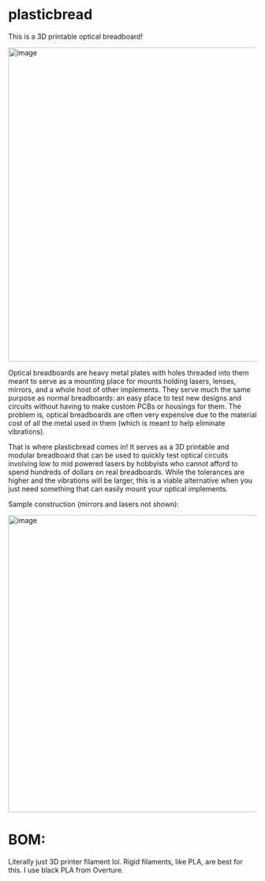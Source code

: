 # plasticbread
This is a 3D printable optical breadboard!

<img width="974" height="636" alt="image" src="https://github.com/user-attachments/assets/42ba1eb2-5b1b-476e-9966-7b5f771a5b11" />



Optical breadboards are heavy metal plates with holes threaded into them meant to serve as a mounting place for mounts holding lasers, lenses, mirrors, and a whole host of other implements. They serve much the same purpose as normal breadboards: an easy place to test new designs and circuits without having to make custom PCBs or housings for them. The problem is, optical breadboards are often very expensive due to the material cost of all the metal used in them (which is meant to help eliminate vibrations). 

That is where plasticbread comes in! It serves as a 3D printable and modular breadboard that can be used to quickly test optical circuits involving low to mid powered lasers by hobbyists who cannot afford to spend hundreds of dollars on real breadboards. While the tolerances are higher and the vibrations will be larger, this is a viable alternative when you just need something that can easily mount your optical implements. 


Sample construction (mirrors and lasers not shown): 

<img width="1038" height="601" alt="image" src="https://github.com/user-attachments/assets/58c51ee8-6be4-492f-ad89-bb8fd31f7dfc" />




# BOM:
Literally just 3D printer filament lol. Rigid filaments, like PLA, are best for this. I use black PLA from Overture.  
